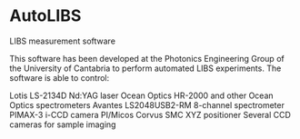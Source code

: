 # AutoLIBS
LIBS measurement software

This software has been developed at the Photonics Engineering Group of the University of Cantabria to perform automated LIBS experiments. The software is able to control:

Lotis LS-2134D Nd:YAG laser
Ocean Optics HR-2000 and other Ocean Optics spectrometers
Avantes LS2048USB2-RM 8-channel spectrometer
PIMAX-3 i-CCD camera
PI/Micos Corvus SMC XYZ positioner
Several CCD cameras for sample imaging
